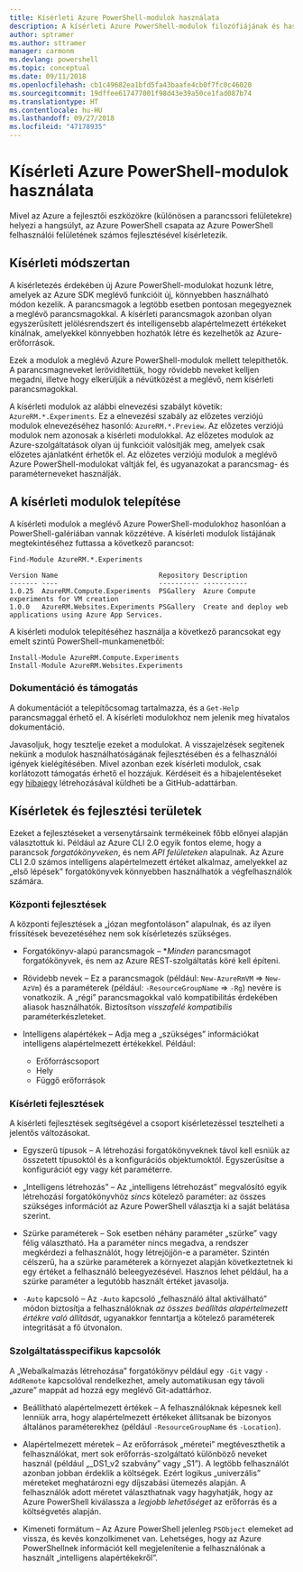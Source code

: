 ```yaml
---
title: Kísérleti Azure PowerShell-modulok használata
description: A kísérleti Azure PowerShell-modulok filozófiájának és használatának ismertetése.
author: sptramer
ms.author: sttramer
manager: carmonm
ms.devlang: powershell
ms.topic: conceptual
ms.date: 09/11/2018
ms.openlocfilehash: cb1c49682ea1bfd5fa43baafe4cb0f7fc0c46020
ms.sourcegitcommit: 19dffee617477001f98d43e39a50ce1fad087b74
ms.translationtype: HT
ms.contentlocale: hu-HU
ms.lasthandoff: 09/27/2018
ms.locfileid: "47178935"
---
```

# <a name="use-experimental-azure-powershell-modules"></a>Kísérleti Azure PowerShell-modulok használata

Mivel az Azure a fejlesztői eszközökre (különösen a parancssori felületekre) helyezi a hangsúlyt, az Azure PowerShell csapata az Azure PowerShell felhasználói felületének számos fejlesztésével kísérletezik.

## <a name="experimentation-methodology"></a>Kísérleti módszertan

A kísérletezés érdekében új Azure PowerShell-modulokat hozunk létre, amelyek az Azure SDK meglévő funkcióit új, könnyebben használható módon kezelik. A parancsmagok a legtöbb esetben pontosan megegyeznek a meglévő parancsmagokkal. A kísérleti parancsmagok azonban olyan egyszerűsített jelölésrendszert és intelligensebb alapértelmezett értékeket kínálnak, amelyekkel könnyebben hozhatók létre és kezelhetők az Azure-erőforrások.

Ezek a modulok a meglévő Azure PowerShell-modulok mellett telepíthetők. A parancsmagneveket lerövidítettük, hogy rövidebb neveket kelljen megadni, illetve hogy elkerüljük a névütközést a meglévő, nem kísérleti parancsmagokkal.

A kísérleti modulok az alábbi elnevezési szabályt követik: `AzureRM.*.Experiments`. Ez a elnevezési szabály az előzetes verziójú modulok elnevezéséhez hasonló: `AzureRM.*.Preview`. Az előzetes verziójú modulok nem azonosak a kísérleti modulokkal. Az előzetes modulok az Azure-szolgáltatások olyan új funkcióit valósítják meg, amelyek csak előzetes ajánlatként érhetők el. Az előzetes verziójú modulok a meglévő Azure PowerShell-modulokat váltják fel, és ugyanazokat a parancsmag- és paraméterneveket használják.

## <a name="how-to-install-an-experimental-module"></a>A kísérleti modulok telepítése

A kísérleti modulok a meglévő Azure PowerShell-modulokhoz hasonlóan a PowerShell-galériában vannak közzétéve. A kísérleti modulok listájának megtekintéséhez futtassa a következő parancsot:

```azurepowershell-interactive
Find-Module AzureRM.*.Experiments
```

```output
Version Name                         Repository Description
------- ----                         ---------- -----------
1.0.25  AzureRM.Compute.Experiments  PSGallery  Azure Compute experiments for VM creation
1.0.0   AzureRM.Websites.Experiments PSGallery  Create and deploy web applications using Azure App Services.
```

A kísérleti modulok telepítéséhez használja a következő parancsokat egy emelt szintű PowerShell-munkamenetből:

```azurepowershell-interactive
Install-Module AzureRM.Compute.Experiments
Install-Module AzureRM.Websites.Experiments
```

### <a name="documentation-and-support"></a>Dokumentáció és támogatás

A dokumentációt a telepítőcsomag tartalmazza, és a `Get-Help` parancsmaggal érhető el. A kísérleti modulokhoz nem jelenik meg hivatalos dokumentáció.

Javasoljuk, hogy tesztelje ezeket a modulokat. A visszajelzések segítenek nekünk a modulok használhatóságának fejlesztésében és a felhasználói igények kielégítésében. Mivel azonban ezek kísérleti modulok, csak korlátozott támogatás érhető el hozzájuk. Kérdéseit és a hibajelentéseket egy [hibajegy](https://github.com/Azure/azure-powershell/issues) létrehozásával küldheti be a GitHub-adattárban.

## <a name="experiments-and-areas-of-improvement"></a>Kísérletek és fejlesztési területek

Ezeket a fejlesztéseket a versenytársaink termékeinek főbb előnyei alapján választottuk ki. Például az Azure CLI 2.0 egyik fontos eleme, hogy a parancsok _forgatókönyveken_, és nem _API felületeken_ alapulnak.
Az Azure CLI 2.0 számos intelligens alapértelmezett értéket alkalmaz, amelyekkel az „első lépések” forgatókönyvek könnyebben használhatók a végfelhasználók számára.

### <a name="core-improvements"></a>Központi fejlesztések

A központi fejlesztések a „józan megfontoláson” alapulnak, és az ilyen frissítések bevezetéséhez nem sok kísérletezés szükséges.

- Forgatókönyv-alapú parancsmagok – **Minden* parancsmagot forgatókönyvek, és nem az Azure REST-szolgáltatás köré kell építeni.

- Rövidebb nevek – Ez a parancsmagok (például: `New-AzureRmVM` => `New-AzVm`) és a paraméterek (például: `-ResourceGroupName` => `-Rg`) nevére is vonatkozik. A „régi” parancsmagokkal való kompatibilitás érdekében aliasok használhatók. Biztosítson _visszafelé kompatibilis_ paraméterkészleteket.

- Intelligens alapértékek – Adja meg a „szükséges” információkat intelligens alapértelmezett értékekkel. Például:
  - Erőforráscsoport
  - Hely
  - Függő erőforrások

### <a name="experimental-improvements"></a>Kísérleti fejlesztések

A kísérleti fejlesztések segítségével a csoport kísérletezéssel tesztelheti a jelentős változásokat.

- Egyszerű típusok – A létrehozási forgatókönyveknek távol kell esniük az összetett típusoktól és a konfigurációs objektumoktól. Egyszerűsítse a konfigurációt egy vagy két paraméterre.

- „Intelligens létrehozás” – Az „intelligens létrehozást” megvalósító egyik létrehozási forgatókönyvhöz _sincs_ kötelező paraméter: az összes szükséges információt az Azure PowerShell választja ki a saját belátása szerint.

- Szürke paraméterek – Sok esetben néhány paraméter „szürke” vagy félig választható. Ha a paraméter nincs megadva, a rendszer megkérdezi a felhasználót, hogy létrejöjjön-e a paraméter. Szintén célszerű, ha a szürke paraméterek a környezet alapján következtetnek ki egy értéket a felhasználó beleegyezésével.
  Hasznos lehet például, ha a szürke paraméter a legutóbb használt értéket javasolja.

- `-Auto` kapcsoló – Az `-Auto` kapcsoló „felhasználó által aktiválható” módon biztosítja a felhasználóknak _az összes beállítás alapértelmezett értékre való állítását_, ugyanakkor fenntartja a kötelező paraméterek integritását a fő útvonalon.

### <a name="feature-specific-switches"></a>Szolgáltatásspecifikus kapcsolók

A „Webalkalmazás létrehozása” forgatókönyv például egy `-Git` vagy `-AddRemote` kapcsolóval rendelkezhet, amely automatikusan egy távoli „azure” mappát ad hozzá egy meglévő Git-adattárhoz.

- Beállítható alapértelmezett értékek – A felhasználóknak képesnek kell lenniük arra, hogy alapértelmezett értékeket állítsanak be bizonyos általános paraméterekhez (például `-ResourceGroupName` és `-Location`).

- Alapértelmezett méretek – Az erőforrások „méretei” megtéveszthetik a felhasználókat, mert sok erőforrás-szolgáltató különböző neveket használ (például „\_DS1\_v2 szabvány” vagy „S1”). A legtöbb felhasználót azonban jobban érdeklik a költségek. Ezért logikus „univerzális” méreteket meghatározni egy díjszabási ütemezés alapján. A felhasználók adott méretet választhatnak vagy hagyhatják, hogy az Azure PowerShell kiválassza a _legjobb lehetőséget_ az erőforrás és a költségvetés alapján.

- Kimeneti formátum – Az Azure PowerShell jelenleg `PSObject` elemeket ad vissza, és kevés konzolkimenet van. Lehetséges, hogy az Azure PowerShellnek információt kell megjelenítenie a felhasználónak a használt „intelligens alapértékekről”.

